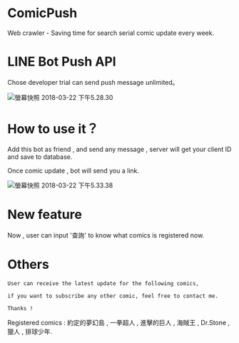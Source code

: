 # ComicPush

Web crawler - Saving time for search serial comic update every week.

# LINE Bot Push API

Chose developer trial can send push message unlimited。

![螢幕快照 2018-03-22 下午5.28.30](https://i.imgur.com/1AXmw88.png)

# How to use it？

Add this bot as friend , and send any message , server will get your client ID and save to database.

Once comic update , bot will send you a link.

![螢幕快照 2018-03-22 下午5.33.38](https://i.imgur.com/UFtngZR.png)

# New feature

Now , user can input '查詢' to know what comics is registered now.

# Others

```
User can receive the latest update for the following comics, 

if you want to subscribe any other comic, feel free to contact me.

Thanks !

```

Registered comics : 約定的夢幻島 , 一拳超人 , 進擊的巨人 , 海賊王 , Dr.Stone , 獵人 , 排球少年.
